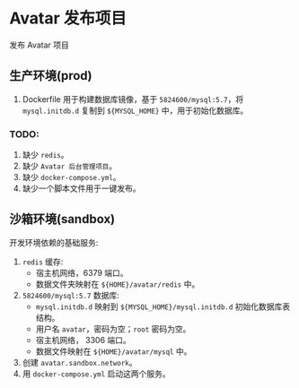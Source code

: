 # Avatar 发布项目

发布 Avatar 项目

## 生产环境(prod)
1. Dockerfile 用于构建数据库镜像，基于 `5824600/mysql:5.7`，将 `mysql.initdb.d` 复制到 `${MYSQL_HOME}` 中，用于初始化数据库。

### TODO:
1. 缺少 `redis`。
2. 缺少 `Avatar 后台管理项目`。
3. 缺少 `docker-compose.yml`。
4. 缺少一个脚本文件用于一键发布。

## 沙箱环境(sandbox)

开发环境依赖的基础服务:

1. `redis` 缓存:
   * 宿主机网络，6379 端口。
   * 数据文件夹映射在 `${HOME}/avatar/redis` 中。
2. `5824600/mysql:5.7` 数据库:
   * `mysql.initdb.d` 映射到 `${MYSQL_HOME}/mysql.initdb.d` 初始化数据库表结构。
   * 用户名 `avatar`，密码为空；`root` 密码为空。
   * 宿主机网络， 3306 端口。
   * 数据文件映射在 `${HOME}/avatar/mysql` 中。
3. 创建 `avatar.sandbox.network`。
4. 用 `docker-compose.yml` 启动这两个服务。
